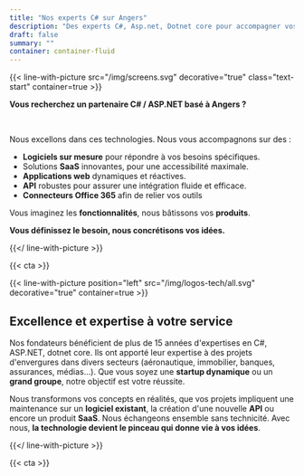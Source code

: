 ```yaml
---
title: "Nos experts C# sur Angers"
description: "Des experts C#, Asp.net, Dotnet core pour accompagner vos développements"
draft: false
summary: ""
container: container-fluid
---
```



{{< line-with-picture src="/img/screens.svg" decorative="true" class="text-start" container=true >}}

**Vous recherchez un partenaire C# / ASP.NET basé à Angers ?**

<br>

Nous excellons dans ces technologies. Nous vous accompagnons sur des :

- **Logiciels sur mesure** pour répondre à vos besoins spécifiques.
- Solutions **SaaS** innovantes, pour une accessibilité maximale.
- **Applications web** dynamiques et réactives.
- **API** robustes pour assurer une intégration fluide et efficace.
- **Connecteurs Office 365** afin de relier vos outils


Vous imaginez les **fonctionnalités**, nous bâtissons vos **produits**.

**Vous définissez le besoin, nous concrétisons vos idées.**

{{</ line-with-picture >}}


{{< cta >}}

{{< line-with-picture position="left" src="/img/logos-tech/all.svg" decorative="true" container=true >}}

## Excellence et expertise à votre service

Nos fondateurs bénéficient de plus de 15 années d'expertises en C#, ASP.NET, dotnet core. Ils ont apporté leur expertise à des projets d'envergures dans divers secteurs (aéronautique, immobilier, banques, assurances, médias...). Que vous soyez une **startup dynamique** ou un **grand groupe**, notre objectif est votre réussite.

Nous transformons vos concepts en réalités, que vos projets impliquent une maintenance sur un **logiciel existant**, la création d'une nouvelle **API** ou encore un produit **SaaS**. Nous échangeons ensemble sans technicité. Avec nous, **la technologie devient le pinceau qui donne vie à vos idées**.

{{</ line-with-picture >}}

{{< cta >}}
